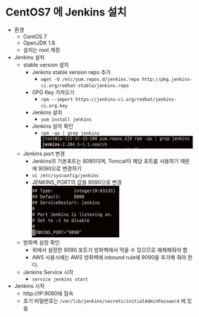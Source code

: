 # CentOS7 에 Jenkins 설치

- 환경
  - CentOS 7
  - OpenJDK 1.8
  - 설치는 root 계정
- Jenkins 설치
  - stable version 설치
    - Jenkins stable version repo 추가
      - `wget -O /etc/yum.repos.d/jenkins.repo http://pkg.jenkins-ci.org/redhat-stable/jenkins.repo`
    - GPG Key 가져오기
      - `rpm --import https://jenkins-ci.org/redhat/jenkins-ci.org.key`
    - Jenkins 설치
      - `yum install jenkins`
    - Jenkins 설치 확인
      - `rpm -qa | grep jenkins`
      ![1](./images/1.png)
  - Jenkins port 변경
    - Jenkins의 기본포트는 8080이며, Tomcat이 해당 포트를 사용하기 때문에 9090으로 변경하기
    - `vi /etc/sysconfig/jenkins`
    - JENKINS_PORT의 값을 9090으로 변경
    ![1](./images/2.png)
  - 방화벽 설정 확인
    - 위에서 설정한 9090 포트가 방화벽에서 막을 수 있으므로 해제해줘야 함
    - AWS 사용시에는 AWS 방화벽에 inbound rule에 9090을 추가해 줘야 한다.
  - Jenkins Service 시작
    - `service jenkins start`
- Jenkins 시작
  - http://IP:9090에 접속
  - 초기 비밀번호는 `/var/lib/jenkins/secrets/initialAdminPassword` 에 있음